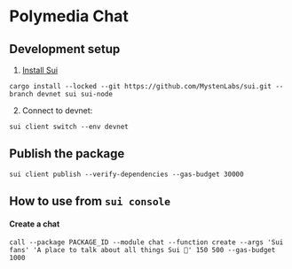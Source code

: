 # Polymedia Chat

## Development setup
1. [Install Sui](https://docs.sui.io/build/install#install-sui-binaries)
```
cargo install --locked --git https://github.com/MystenLabs/sui.git --branch devnet sui sui-node
```
2. Connect to devnet:
```
sui client switch --env devnet
```

## Publish the package
```
sui client publish --verify-dependencies --gas-budget 30000
```

## How to use from `sui console`
#### Create a chat
```
call --package PACKAGE_ID --module chat --function create --args 'Sui fans' 'A place to talk about all things Sui 🌊' 150 500 --gas-budget 1000
```
